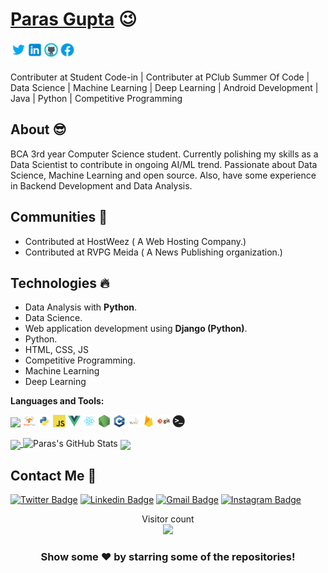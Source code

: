  # <a href="https://www.linkedin.com/in/gupta-paras/">Paras Gupta</a> :wink:
 
 <a href="https://x.com/techyparas">
  <img align="left" alt="Paras's Twitter" width="26px" src="https://raw.githubusercontent.com/CodexParas/CodexParas/d6ef54ba054a81a600d6e97a824f3a353c95ccec/images/icons8-twitter.svg" />
</a>
<a href="https://linkedin.com/in/gupta-paras">
  <img align="left" alt="Paras's Linkdein" width="26px" src="https://raw.githubusercontent.com/CodexParas/CodexParas/3264cd5a8f21f41b788e644b6638ed15ebf559a5/images/icons8-linkedin.svg" />
</a>
<a href="https://github.com/CodexParas">
  <img align="left" alt="Paras's Github" width="26px" src="https://raw.githubusercontent.com/CodexParas/CodexParas/3264cd5a8f21f41b788e644b6638ed15ebf559a5/images/icons8-github.svg" />
</a>
<a href="https://www.facebook.com/Paras1406">
  <img align="left" alt="Paras's Facebook" width="26px" src="https://raw.githubusercontent.com/CodexParas/CodexParas/3264cd5a8f21f41b788e644b6638ed15ebf559a5/images/icons8-facebook.svg" />
</a>

<br/>
<br/>

Contributer at Student Code-in | Contributer at PClub Summer Of Code | Data Science | Machine Learning | Deep Learning | Android Development | Java | Python | Competitive Programming

## About :sunglasses:
BCA 3rd year Computer Science student. Currently polishing my skills as a Data Scientist to contribute in ongoing AI/ML trend. Passionate about Data Science, Machine Learning and open source. Also, have some experience in Backend Development and Data Analysis.

## Communities :dancers:
- Contributed at HostWeez ( A Web Hosting Company.)
- Contributed at RVPG Meida  ( A News Publishing organization.)
<!-- - Campus Ambassador at [HackerEarth](https://www.hackerearth.com/challenges/) -->

## Technologies :fire:
- Data Analysis with **Python**.
- Data Science.
- Web application development using **Django (Python)**.
- Python.
- HTML, CSS, JS
- Competitive Programming.
- Machine Learning
- Deep Learning

**Languages and Tools:**  

<code><img height="20" src="https://pytorch.org/assets/images/pytorch-logo.png"></code>
<code><img height="20" src="https://raw.githubusercontent.com/github/explore/80688e429a7d4ef2fca1e82350fe8e3517d3494d/topics/tensorflow/tensorflow.png"></code>
<code><img height="20" src="https://raw.githubusercontent.com/github/explore/80688e429a7d4ef2fca1e82350fe8e3517d3494d/topics/python/python.png"></code>
<code><img height="20" src="https://raw.githubusercontent.com/github/explore/80688e429a7d4ef2fca1e82350fe8e3517d3494d/topics/javascript/javascript.png"></code>
<code><img height="20" src="https://raw.githubusercontent.com/github/explore/80688e429a7d4ef2fca1e82350fe8e3517d3494d/topics/vue/vue.png"></code>
<code><img height="20" src="https://raw.githubusercontent.com/github/explore/80688e429a7d4ef2fca1e82350fe8e3517d3494d/topics/react/react.png"></code>
<code><img height="20" src="https://raw.githubusercontent.com/github/explore/80688e429a7d4ef2fca1e82350fe8e3517d3494d/topics/nodejs/nodejs.png"></code>
<code><img height="20" src="https://raw.githubusercontent.com/github/explore/80688e429a7d4ef2fca1e82350fe8e3517d3494d/topics/cpp/cpp.png"></code>
<code><img height="20" src="https://raw.githubusercontent.com/github/explore/80688e429a7d4ef2fca1e82350fe8e3517d3494d/topics/mysql/mysql.png"></code>
<code><img height="20" src="https://raw.githubusercontent.com/github/explore/80688e429a7d4ef2fca1e82350fe8e3517d3494d/topics/firebase/firebase.png"></code>
<code><img height="20" src="https://raw.githubusercontent.com/github/explore/80688e429a7d4ef2fca1e82350fe8e3517d3494d/topics/git/git.png"></code>
<code><img height="20" src="https://raw.githubusercontent.com/github/explore/80688e429a7d4ef2fca1e82350fe8e3517d3494d/topics/terminal/terminal.png"></code>


<a href="https://github.com/Parassng">
  <img align="center" src="https://github-readme-stats.vercel.app/api/top-langs/?username=Parassng&theme=radical&hide=glsl,python" />
</a>

<img src="https://github-readme-stats.vercel.app/api?username=Parassng&&show_icons=true&theme=radical&line_height=27&v=5" alt="Paras's GitHub Stats" />


<a href="https://github.com/Parassng/Covid-19-Data-Analysis">
  <!-- Change the `github-readme-stats.anuraghazra1.vercel.app` to `github-readme-stats.vercel.app`  -->
  <img align="center" src="https://github-readme-stats.vercel.app/api/pin/?username=Parassng&repo=Covid-19-Data-Analysis&theme=radical" />
</a>    


##  Contact Me :speech_balloon:
[![Twitter Badge](https://img.shields.io/badge/-@Parassng-1ca0f1?style=flat-square&labelColor=1ca0f1&logo=twitter&logoColor=white&link=https://twitter.com/Parassng)](https://twitter.com/Parassng) [![Linkedin Badge](https://img.shields.io/badge/-Parassng-blue?style=flat-square&logo=Linkedin&logoColor=white&link=https://www.linkedin.com/in/Parassng/)](https://www.linkedin.com/in/Parassng/) [![Gmail Badge](https://img.shields.io/badge/-Parascena5@gmail.com-c14438?style=flat-square&logo=Gmail&logoColor=white&link=mailto:Parascena5@gmail.com)](mailto:Parascena5@gmail.com) [![Instagram Badge](https://img.shields.io/badge/-@Parassng-e4405f?style=flat-square&labelColor=f94877&logo=instagram&logoColor=white&link=https://www.instagram.com/Parassng/)](https://www.instagram.com/Parassng/)

<p align="center"> 
  Visitor count<br>
  <img src="https://profile-counter.glitch.me/Parassng/count.svg" />
</p>


<div align="center">

### Show some ❤️ by starring some of the repositories!

</div>

